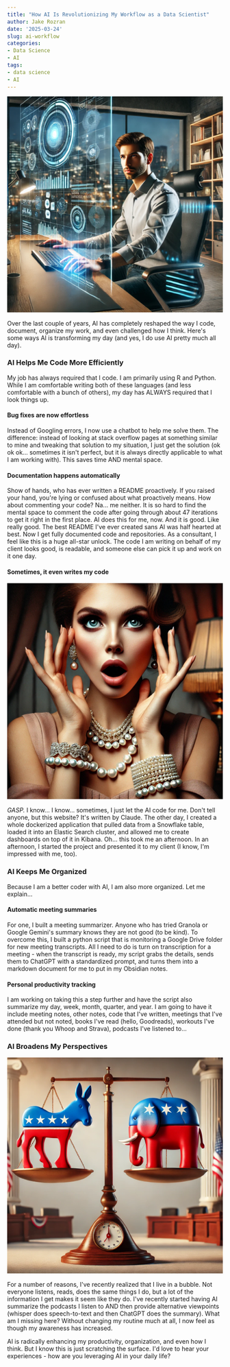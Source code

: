 ```yaml
---
title: "How AI Is Revolutionizing My Workflow as a Data Scientist"
author: Jake Rozran
date: '2025-03-24'
slug: ai-workflow
categories:
- Data Science
- AI
tags:
- data science
- AI
---
```


![DALL·E 2025-03-24 15.03.04 - A modern man in his 30s sitting at a sleek desk using an artificial intelligence interface on a futuristic computer. The room has a high-tech ambiance.](ai-workflow-desk.webp)

Over the last couple of years, AI has completely reshaped the way I code, document, organize my work, and even challenged how I think. Here's some ways AI is transforming my day (and yes, I do use AI pretty much all day).

### AI Helps Me Code More Efficiently

My job has always required that I code. I am primarily using R and Python. While I am comfortable writing both of these languages (and less comfortable with a bunch of others), my day has ALWAYS required that I look things up. 

#### Bug fixes are now effortless

Instead of Googling errors, I now use a chatbot to help me solve them. The difference: instead of looking at stack overflow pages at something similar to mine and tweaking that solution to my situation, I just get the solution (ok ok ok... sometimes it isn't perfect, but it is always directly applicable to what I am working with). This saves time AND mental space.

#### Documentation happens automatically

Show of hands, who has ever written a README proactively. If you raised your hand, you're lying or confused about what proactively means. How about commenting your code? Na... me neither. It is so hard to find the mental space to comment the code after going through about 47 iterations to get it right in the first place. AI does this for me, now. And it is good. Like really good. The best README I've ever created sans AI was half hearted at best. Now I get fully documented code and repositories. As a consultant, I feel like this is a huge all-star unlock. The code I am writing on behalf of my client looks good, is readable, and someone else can pick it up and work on it one day. 

#### Sometimes, it even writes my code

![DALL·E 2025-03-24 14.41.15 - A dramatic and expressive portrait of a woman clutching her pearls in shock or surprise. The setting is elegant, featuring sophisticated attire and cl](ai-workflow-gasp.webp)

_GASP._ I know... I know... sometimes, I just let the AI code for me. Don't tell anyone, but this website? It's written by Claude. The other day, I created a whole dockerized application that pulled data from a Snowflake table, loaded it into an Elastic Search cluster, and allowed me to create dashboards on top of it in Kibana. Oh... this took me an afternoon. In an afternoon, I started the project and presented it to my client (I know, I'm impressed with me, too). 

### AI Keeps Me Organized

Because I am a better coder with AI, I am also more organized. Let me explain... 

#### Automatic meeting summaries

For one, I built a meeting summarizer. Anyone who has tried Granola or Google Gemini's summary knows they are not good (to be kind). To overcome this, I built a python script that is monitoring a Google Drive folder for new meeting transcripts. All I need to do is turn on transcription for a meeting - when the transcript is ready, my script grabs the details, sends them to ChatGPT with a standardized prompt, and turns them into a markdown document for me to put in my Obsidian notes. 

#### Personal productivity tracking

I am working on taking this a step further and have the script also summarize my day, week, month, quarter, and year. I am going to have it include meeting notes, other notes, code that I've written, meetings that I've attended but not noted, books I've read (hello, Goodreads), workouts I've done (thank you Whoop and Strava), podcasts I've listened to...

### AI Broadens My Perspectives

![DALL·E 2025-03-24 15.01.05 - A symbolic representation of Democrats and Republicans in balance_ on the left side, a blue donkey (Democratic symbol) standing proudly on a balancing.](ai-workflow-balance.webp)

For a number of reasons, I've recently realized that I live in a bubble. Not everyone listens, reads, does the same things I do, but a lot of the information I get makes it seem like they do. I've recently started having AI summarize the podcasts I listen to AND then provide alternative viewpoints (whisper does speech-to-text and then ChatGPT does the summary). What am I missing here? Without changing my routine much at all, I now feel as though my awareness has increased. 

AI is radically enhancing my productivity, organization, and even how I think. But I know this is just scratching the surface. I'd love to hear your experiences - how are you leveraging AI in your daily life?
